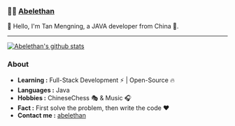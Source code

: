 ###  :man_technologist:  [Abelethan](https://www.abelethan.icu)

👋 Hello, I'm Tan Mengning, a JAVA developer from China 🚀. 

---------------------------------------------------------------------------------------------------------------------------------------------------------------------------------

[![Abelethan's github stats](https://github-readme-stats.vercel.app/api?username=Abelethan&show_icons=true&title_color=fff&icon_color=79ff97&text_color=9f9f9f&bg_color=151515)](https://github.com/Abelethan)


### About

-  **Learning :** Full-Stack Development :zap: | Open-Source :fire:    
-  **Languages :** Java
-  **Hobbies :** ChineseChess :performing_arts: & Music :headphones:
-  **Fact :** First solve the problem, then write the code :heart:
-  **Contact me :** [abelethan](mailto:abelethan@126.com)
